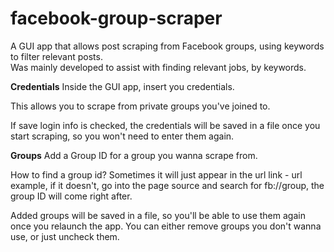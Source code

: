 # facebook-group-scraper
A GUI app that allows post scraping from Facebook groups, using keywords to filter relevant posts.  
Was mainly developed to assist with finding relevant jobs, by keywords.

**Credentials**
Inside the GUI app, insert you credentials.

This allows you to scrape from private groups you've joined to.

If save login info is checked, the credentials will be saved in a file once you start scraping, so you won't need to enter them again.

**Groups**
Add a Group ID for a group you wanna scrape from.

How to find a group id? Sometimes it will just appear in the url link - url example,
if it doesn't, go into the page source and search for fb://group, the group ID will come right after.

Added groups will be saved in a file, so you'll be able to use them again once you relaunch the app. You can either remove groups you don't wanna use, or just uncheck them.
